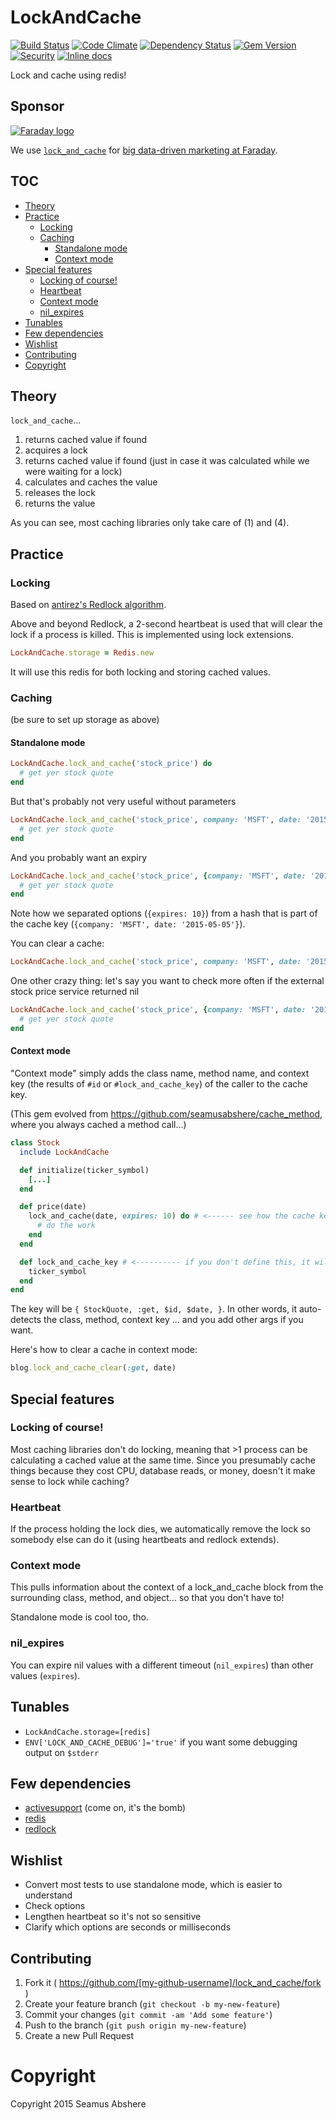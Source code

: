 # LockAndCache

[![Build Status](https://travis-ci.org/seamusabshere/lock_and_cache.svg?branch=master)](https://travis-ci.org/seamusabshere/lock_and_cache)
[![Code Climate](https://codeclimate.com/github/seamusabshere/lock_and_cache/badges/gpa.svg)](https://codeclimate.com/github/seamusabshere/lock_and_cache)
[![Dependency Status](https://gemnasium.com/seamusabshere/lock_and_cache.svg)](https://gemnasium.com/seamusabshere/lock_and_cache)
[![Gem Version](https://badge.fury.io/rb/lock_and_cache.svg)](http://badge.fury.io/rb/lock_and_cache)
[![Security](https://hakiri.io/github/seamusabshere/lock_and_cache/master.svg)](https://hakiri.io/github/seamusabshere/lock_and_cache/master)
[![Inline docs](http://inch-ci.org/github/seamusabshere/lock_and_cache.svg?branch=master)](http://inch-ci.org/github/seamusabshere/lock_and_cache)

Lock and cache using redis!

## Sponsor

<p><a href="http://faraday.io"><img src="https://s3.amazonaws.com/photos.angel.co/startups/i/175701-a63ebd1b56a401e905963c64958204d4-medium_jpg.jpg" alt="Faraday logo"/></a></p>

We use [`lock_and_cache`](https://rubygems.org/gems/lock_and_cache) for [big data-driven marketing at Faraday](http://faraday.io).

## TOC

<!-- START doctoc generated TOC please keep comment here to allow auto update -->
<!-- DON'T EDIT THIS SECTION, INSTEAD RE-RUN doctoc TO UPDATE -->


  - [Theory](#theory)
  - [Practice](#practice)
    - [Locking](#locking)
    - [Caching](#caching)
      - [Standalone mode](#standalone-mode)
      - [Context mode](#context-mode)
  - [Special features](#special-features)
    - [Locking of course!](#locking-of-course)
    - [Heartbeat](#heartbeat)
    - [Context mode](#context-mode-1)
    - [nil_expires](#nil_expires)
  - [Tunables](#tunables)
  - [Few dependencies](#few-dependencies)
  - [Wishlist](#wishlist)
  - [Contributing](#contributing)
- [Copyright](#copyright)

<!-- END doctoc generated TOC please keep comment here to allow auto update -->

## Theory

`lock_and_cache`...

1. returns cached value if found
2. acquires a lock
3. returns cached value if found (just in case it was calculated while we were waiting for a lock)
4. calculates and caches the value
5. releases the lock
6. returns the value

As you can see, most caching libraries only take care of (1) and (4).

## Practice

### Locking

Based on [antirez's Redlock algorithm](http://redis.io/topics/distlock).

Above and beyond Redlock, a 2-second heartbeat is used that will clear the lock if a process is killed. This is implemented using lock extensions.

```ruby
LockAndCache.storage = Redis.new
```

It will use this redis for both locking and storing cached values.

### Caching

(be sure to set up storage as above)

#### Standalone mode

```ruby
LockAndCache.lock_and_cache('stock_price') do
  # get yer stock quote
end
```

But that's probably not very useful without parameters

```ruby
LockAndCache.lock_and_cache('stock_price', company: 'MSFT', date: '2015-05-05') do
  # get yer stock quote
end
```

And you probably want an expiry

```ruby
LockAndCache.lock_and_cache('stock_price', {company: 'MSFT', date: '2015-05-05'}, expires: 10) do
  # get yer stock quote
end
```

Note how we separated options (`{expires: 10}`) from a hash that is part of the cache key (`{company: 'MSFT', date: '2015-05-05'}`).

You can clear a cache:

```ruby
LockAndCache.lock_and_cache('stock_price', company: 'MSFT', date: '2015-05-05')
```

One other crazy thing: let's say you want to check more often if the external stock price service returned nil

```ruby
LockAndCache.lock_and_cache('stock_price', {company: 'MSFT', date: '2015-05-05'}, expires: 10, nil_expires: 1) do
  # get yer stock quote
end
```

#### Context mode

"Context mode" simply adds the class name, method name, and context key (the results of `#id` or `#lock_and_cache_key`) of the caller to the cache key.

(This gem evolved from https://github.com/seamusabshere/cache_method, where you always cached a method call...)

```ruby
class Stock
  include LockAndCache

  def initialize(ticker_symbol)
    [...]
  end

  def price(date)
    lock_and_cache(date, expires: 10) do # <------ see how the cache key depends on the method args?
      # do the work
    end
  end

  def lock_and_cache_key # <---------- if you don't define this, it will try to call #id
    ticker_symbol
  end
end
```

The key will be `{ StockQuote, :get, $id, $date, }`. In other words, it auto-detects the class, method, context key ... and you add other args if you want.

Here's how to clear a cache in context mode:

```ruby
blog.lock_and_cache_clear(:get, date)
```

## Special features

### Locking of course!

Most caching libraries don't do locking, meaning that >1 process can be calculating a cached value at the same time. Since you presumably cache things because they cost CPU, database reads, or money, doesn't it make sense to lock while caching?

### Heartbeat

If the process holding the lock dies, we automatically remove the lock so somebody else can do it (using heartbeats and redlock extends).

### Context mode

This pulls information about the context of a lock_and_cache block from the surrounding class, method, and object... so that you don't have to!

Standalone mode is cool too, tho.

### nil_expires

You can expire nil values with a different timeout (`nil_expires`) than other values (`expires`).

## Tunables

* `LockAndCache.storage=[redis]`
* `ENV['LOCK_AND_CACHE_DEBUG']='true'` if you want some debugging output on `$stderr`

## Few dependencies

* [activesupport](https://rubygems.org/gems/activesupport) (come on, it's the bomb)
* [redis](https://github.com/redis/redis-rb)
* [redlock](https://github.com/leandromoreira/redlock-rb)

## Wishlist

* Convert most tests to use standalone mode, which is easier to understand
* Check options
* Lengthen heartbeat so it's not so sensitive
* Clarify which options are seconds or milliseconds

## Contributing

1. Fork it ( https://github.com/[my-github-username]/lock_and_cache/fork )
2. Create your feature branch (`git checkout -b my-new-feature`)
3. Commit your changes (`git commit -am 'Add some feature'`)
4. Push to the branch (`git push origin my-new-feature`)
5. Create a new Pull Request

# Copyright 

Copyright 2015 Seamus Abshere
